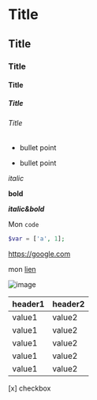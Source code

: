 # Title
## Title
### Title
#### Title
##### Title
###### Title

- bullet point
* bullet point

_italic_

__bold__

___italic&bold___

Mon `code`

```php
$var = ['a', 1];
```

https://google.com

mon [lien](https://google.com)

![image](https://lemagdesanimaux.ouest-france.fr/images/dossiers/2019-09/loutre-1-085135.jpg)

header1|header2
-|-
value1|value2
value1|value2
value1|value2
value1|value2
value1|value2


[x] checkbox